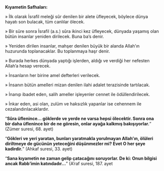 **Kıyametin Safhaları:**

» İlk olarak İsrafil meleği sûr denilen bir alete üfleyecek, böylece dünya hayatı son bulacak, tüm canlılar ölecek.

» Bir süre sonra İsrafil (a.s.) sûra ikinci kez üfleyecek, dünyada yaşamış olan bütün insanlar yeniden dirilecek. Buna ba’s denir.

» Yeniden dirilen insanlar, mahşer denilen büyük bir alanda Allah’ın huzurunda toplanacaklar. Bu toplanmaya haşr denir.

» Burada herkes dünyada yaptığı işlerden, aldığı ve verdiği her nefesten Allah’a hesap verecek.

» İnsanların her birine amel defterleri verilecek.

» İnsanın bütün amelleri mizan denilen ilahi adalet terazisinde tartılacak.

» İnanıp ibadet eden, salih ameller işleyenler cennet ile ödüllendirilecek.

» İnkar eden, asi olan, zulüm ve haksızlık yapanlar ise cehennem ile cezalandırılacaklardır.

“**Sûra üflenince… göklerde ve yerde ne varsa hepsi ölecektir. Sonra ona bir daha üflenince bir de ne göresin, onlar ayağa kalkmış bakışıyorlar.**” (Zümer suresi, 68. ayet)

“**Gökleri ve yeri yaratan, bunları yaratmakla yorulmayan Allah’ın, ölüleri diriltmeye de gücünün yeteceğini düşünmezler mi? Evet O her şeye kadirdir.**” (Ahkaf suresi, 33. ayet)

“**Sana kıyametin ne zaman gelip çatacağını soruyorlar. De ki: Onun bilgisi ancak Rabb’imin katındadır…**” (A’raf suresi, 187. ayet
